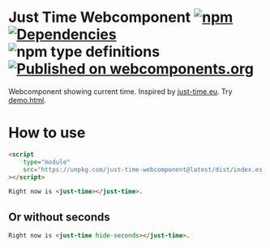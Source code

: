 # Just Time Webcomponent [![npm](https://img.shields.io/npm/v/just-time-webcomponent.svg)](https://www.npmjs.com/package/just-time-webcomponent) [![Dependencies](https://img.shields.io/david/FilipChalupa/just-time-webcomponent.svg)](https://www.npmjs.com/package/just-time-webcomponent?activeTab=dependencies) ![npm type definitions](https://img.shields.io/npm/types/just-time-webcomponent.svg) [![Published on webcomponents.org](https://img.shields.io/badge/webcomponents.org-published-blue.svg)](https://www.webcomponents.org/element/just-time-webcomponent)

Webcomponent showing current time. Inspired by [just-time.eu](https://just-time.eu/). Try [demo.html](https://filipchalupa.cz/just-time-webcomponent/demo.html).

# How to use

```html
<script
	type="module"
	src="https://unpkg.com/just-time-webcomponent@latest/dist/index.es.js?module"
></script>

Right now is <just-time></just-time>.
```

## Or without seconds

```html
Right now is <just-time hide-seconds></just-time>.
```

